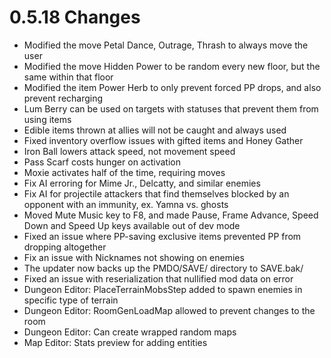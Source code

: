 # 0.5.18 Changes #

* Modified the move Petal Dance, Outrage, Thrash to always move the user
* Modified the move Hidden Power to be random every new floor, but the same within that floor
* Modified the item Power Herb to only prevent forced PP drops, and also prevent recharging
* Lum Berry can be used on targets with statuses that prevent them from using items
* Edible items thrown at allies will not be caught and always used
* Fixed inventory overflow issues with gifted items and Honey Gather
* Iron Ball lowers attack speed, not movement speed
* Pass Scarf costs hunger on activation
* Moxie activates half of the time, requiring moves
* Fix AI erroring for Mime Jr., Delcatty, and similar enemies
* Fix AI for projectile attackers that find themselves blocked by an opponent with an immunity, ex. Yamna vs. ghosts
* Moved Mute Music key to F8, and made Pause, Frame Advance, Speed Down and Speed Up keys available out of dev mode
* Fixed an issue where PP-saving exclusive items prevented PP from dropping altogether
* Fix an issue with Nicknames not showing on enemies
* The updater now backs up the PMDO/SAVE/ directory to SAVE.bak/
* Fixed an issue with reserialization that nullified mod data on error
* Dungeon Editor: PlaceTerrainMobsStep added to spawn enemies in specific type of terrain
* Dungeon Editor: RoomGenLoadMap allowed to prevent changes to the room
* Dungeon Editor: Can create wrapped random maps
* Map Editor: Stats preview for adding entities
